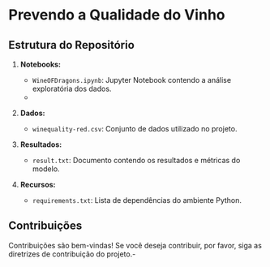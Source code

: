 # Prevendo a Qualidade do Vinho


## Estrutura do Repositório

1. **Notebooks:**
   - `WineOFDragons.ipynb`: Jupyter Notebook contendo a análise exploratória dos dados.
   - 
2. **Dados:**
   - `winequality-red.csv`: Conjunto de dados utilizado no projeto.

3. **Resultados:**
   - `result.txt`: Documento contendo os resultados e métricas do modelo.

4. **Recursos:**
   - `requirements.txt`: Lista de dependências do ambiente Python.
  
## Contribuições
Contribuições são bem-vindas! Se você deseja contribuir, por favor, siga as diretrizes de contribuição do projeto.- 
